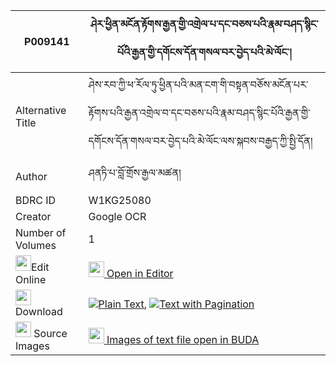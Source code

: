 |P009141|ཤེར་ཕྱིན་མངོན་རྟོགས་རྒྱན་གྱི་འགྲེལ་པ་དང་བཅས་པའི་རྣམ་བཤད་སྙིང་པོའི་རྒྱན་གྱི་དགོངས་དོན་གསལ་བར་བྱེད་པའི་མེ་ལོང་། 
| --- | --- 
|Alternative Title |ཤེས་རབ་ཀྱི་ཕ་རོལ་ཏུ་ཕྱིན་པའི་མན་ངག་གི་བསྟན་བཅོས་མངོན་པར་རྟོགས་པའི་རྒྱན་འགྲེལ་བ་དང་བཅས་པའི་རྣམ་བཤད་སྙིང་པོའི་རྒྱན་གྱི་དགོངས་དོན་གསལ་བར་བྱེད་པའི་མེ་ལོང་ལས་སྐབས་བརྒྱད་ཀྱི་སྤྱི་དོན།
|Author| ཤནཏི་པ་བློ་གྲོས་རྒྱལ་མཚན།
|BDRC ID | W1KG25080
|Creator | Google OCR
|Number of Volumes| 1
|<img width="25" src="https://img.icons8.com/color/25/000000/edit-property.png">Edit Online| [<img width="25" src="https://avatars.githubusercontent.com/u/45091458?s=200&v=4"> Open in Editor](http://editor.openpecha.org/P009141)
|<img width="25" src="https://img.icons8.com/fluent/48/000000/download-2.png"/>  Download | [![](https://img.icons8.com/color/20/000000/txt.png)Plain Text](https://github.com/Openpecha/P009141/releases/download/v1/sherchin_ngontok_gyen_gyi_drel_plain_P009141.zip), [![](https://img.icons8.com/color/20/000000/txt.png)Text with Pagination](https://github.com/Openpecha/P009141/releases/download/v1/sherchin_ngontok_gyen_gyi_drel_pages_P009141.zip)
|<img width="25" src="https://img.icons8.com/plasticine/100/000000/pictures-folder.png"/>  Source Images | [<img width="25" src="https://library.bdrc.io/icons/BUDA-small.svg"> Images of text file open in BUDA](https://library.bdrc.io/show/bdr:W1KG25080)